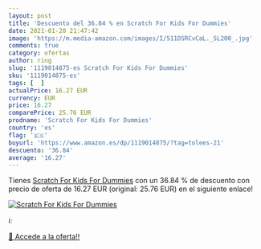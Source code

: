 ```yaml
---
layout: post
title: 'Descuento del 36.84 % en Scratch For Kids For Dummies'
date: 2021-01-20 21:47:42
image: 'https://m.media-amazon.com/images/I/511DSRCvCaL._SL200_.jpg'
comments: true
category: ofertas
author: ring
slug: '1119014875-es Scratch For Kids For Dummies'
sku: '1119014875-es'
tags: [  ]
actualPrice: 16.27 EUR
currency: EUR
price: 16.27
comparePrice: 25.76 EUR
prodname: 'Scratch For Kids For Dummies'
country: 'es'
flag: '🇪🇸'
buyurl: 'https://www.amazon.es/dp/1119014875/?tag=tolees-21'
descuento: '36.84'
average: '16.27'
---
```


Tienes [Scratch For Kids For Dummies](https://www.amazon.es/dp/1119014875/?tag=tolees-21) con un 36.84 % de descuento con precio de oferta de 16.27 EUR (original: 25.76 EUR) en el siguiente enlace!

[![Scratch For Kids For Dummies](https://m.media-amazon.com/images/I/511DSRCvCaL._SL200_.jpg)](https://www.amazon.es/dp/1119014875/?tag=tolees-21)

ℹ️:


[🛒 Accede a la oferta!!](https://www.amazon.es/dp/1119014875/?tag=tolees-21)
